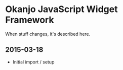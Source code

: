 
# Okanjo JavaScript Widget Framework

When stuff changes, it's described here.

## 2015-03-18
 * Initial import / setup